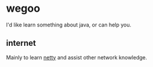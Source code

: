 # wegoo

I'd like learn something about java, or can help you.

## internet 
Mainly to learn [netty](https://github.com/zhenwei1108/netty.git) and assist other network knowledge.